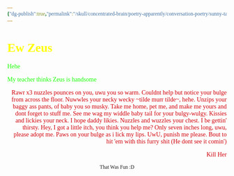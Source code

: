 ```yaml
---
{"dg-publish":true,"permalink":"/skull/concentrated-brain/poetry-apparently/conversation-poetry/sunny-talks/ew-zeus/","title":"Ew Zeus >~<","tags":["Tagless"],"dgShowLocalGraph":null,"dgShowToc":null}
---
```


<style id="Force_Custom_Fonts" type="text/css">@font-face{font-style:normal;font-family:"Merriweather";src:local("Merriweather")}@font-face{font-style:bolder;font-family:"Merriweather";src:local("Merriweather")}@font-face{font-style:normal;font-family:"Merriweather";src:local("Merriweather");unicode-range:U+0-FF,U+2E80-9FFF,U+F900-FAFF,U+FE30-FE4F,U+20000-2FA1F}@font-face{font-style:bolder;font-family:"Merriweather";src:local("Merriweather");unicode-range:U+0-FF,U+2E80-9FFF,U+F900-FAFF,U+FE30-FE4F,U+20000-2FA1F}@font-face{font-style:normal;font-family:"Merriweather";src:local("Merriweather");unicode-range:U+0-FF}@font-face{font-style:bolder;font-family:"Merriweather";src:local("Merriweather");unicode-range:U+0-FF}:not(pre):not(code):not(textarea):not(tt):not(kbd):not(samp):not(var){font-family:"Merriweather"!important}pre,code,textarea,tt,kbd,samp,var{font-family:monospace!important}pre *,code *,textarea *,tt *,kbd *,samp *,var *{font-family:monospace!important}</style>


# <span style="color:#ffff00">Ew Zeus</span>


<p align="left"><span style="color:#15ff00">Hehe</span></p>
<p align="left"><span style="color:#15ff00">My teacher thinks Zeus is handsome</span></p>
<p align="right"><span style="color:#D00009">Rawr x3 nuzzles pounces on you, uwu you so warm. Couldnt help but notice your bulge from across the floor. Nuwwles your necky wecky ~tilde murr tilde~, hehe. Unzips your baggy ass pants, of baby you so musky. Take me home, pet me, and make me yours and dont forget to stuff me. See me wag my widdle baby tail for your bulgy-wulgy. Kissies and lickies your neck. I hope daddy likies. Nuzzles and wuzzles your chest. I be gettin' thirsty. Hey, I got a little itch, you think you help me? Only seven inches long, uwu, please adopt me. Paws on your bulge as i lick my lips. UwU, punish me please. Bout to hit 'em with this furry shit (He dont see it comin')</span></p>
<p align="right"><span style="color:#D00009">Kill Her</span></p>








<center><sub>That Was Fun :D</sub></center>


<script src="https://utteranc.es/client.js"
        repo="WonderingGodling/My-Mind-Space"
        issue-term="title"
        theme="preferred-color-scheme"
        crossorigin="anonymous"
        async>
</script>